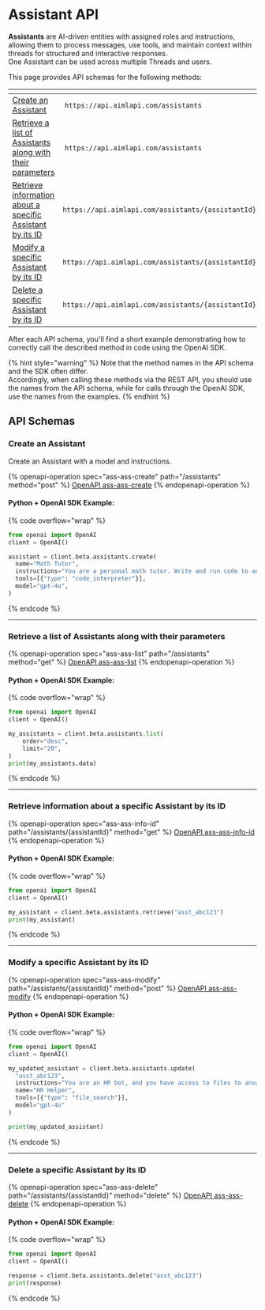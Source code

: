 # Assistant API

**Assistants** are AI-driven entities with assigned roles and instructions, allowing them to process messages, use tools, and maintain context within threads for structured and interactive responses. \
One Assistant can be used across multiple Threads and users.

This page provides API schemas for the following methods:

<table data-full-width="true"><thead><tr><th width="295.01666259765625"></th><th></th></tr></thead><tbody><tr><td><a href="assistant-api.md#create-an-assistant">Create an Assistant</a></td><td><img src="../../../.gitbook/assets/POST.png" alt="" data-size="line"> <code>https://api.aimlapi.com/assistants</code></td></tr><tr><td><a href="assistant-api.md#retrieve-a-list-of-assistants-along-with-their-parameters">Retrieve a list of Assistants along with their parameters</a></td><td><img src="../../../.gitbook/assets/GET.png" alt="" data-size="line"> <code>https://api.aimlapi.com/assistants</code></td></tr><tr><td><a href="assistant-api.md#retrieve-information-about-a-specific-assistant-by-its-id">Retrieve information about a specific Assistant by its ID</a></td><td><img src="../../../.gitbook/assets/GET.png" alt="" data-size="line"> <code>https://api.aimlapi.com/assistants/{assistantId}</code></td></tr><tr><td><a href="assistant-api.md#modify-a-specific-assistant-by-its-id">Modify a specific Assistant by its ID</a></td><td><img src="../../../.gitbook/assets/POST.png" alt="" data-size="line"> <code>https://api.aimlapi.com/assistants/{assistantId}</code></td></tr><tr><td><a href="assistant-api.md#delete-a-specific-assistant-by-its-id">Delete a specific Assistant by its ID</a></td><td><img src="../../../.gitbook/assets/DELETE.png" alt="" data-size="line"> <code>https://api.aimlapi.com/assistants/{assistantId}</code></td></tr></tbody></table>

After each API schema, you'll find a short example demonstrating how to correctly call the described method in code using the OpenAI SDK.

{% hint style="warning" %}
Note that the method names in the API schema and the SDK often differ.\
Accordingly, when calling these methods via the REST API, you should use the names from the API schema, while for calls through the OpenAI SDK, use the names from the examples.
{% endhint %}

## API Schemas

### Create an Assistant

Create an Assistant with a model and instructions.

{% openapi-operation spec="ass-ass-create" path="/assistants" method="post" %}
[OpenAPI ass-ass-create](https://api.aimlapi.com/docs-public-yaml?key=2b878a3c71a785f13366e9be96bacb29)
{% endopenapi-operation %}

#### Python + OpenAI SDK Example:

{% code overflow="wrap" %}
```python
from openai import OpenAI
client = OpenAI()

assistant = client.beta.assistants.create(
  name="Math Tutor",
  instructions="You are a personal math tutor. Write and run code to answer math questions.",
  tools=[{"type": "code_interpreter"}],
  model="gpt-4o",
)
```
{% endcode %}



***

### Retrieve a list of Assistants along with their parameters

{% openapi-operation spec="ass-ass-list" path="/assistants" method="get" %}
[OpenAPI ass-ass-list](https://api.aimlapi.com/docs-public-yaml?key=2b878a3c71a785f13366e9be96bacb29)
{% endopenapi-operation %}

#### Python + OpenAI SDK Example:

{% code overflow="wrap" %}
```python
from openai import OpenAI
client = OpenAI()

my_assistants = client.beta.assistants.list(
    order="desc",
    limit="20",
)
print(my_assistants.data)
```
{% endcode %}



***

### Retrieve information about a specific Assistant by its ID

{% openapi-operation spec="ass-ass-info-id" path="/assistants/{assistantId}" method="get" %}
[OpenAPI ass-ass-info-id](https://api.aimlapi.com/docs-public-yaml?key=2b878a3c71a785f13366e9be96bacb29)
{% endopenapi-operation %}

#### Python + OpenAI SDK Example:

{% code overflow="wrap" %}
```python
from openai import OpenAI
client = OpenAI()

my_assistant = client.beta.assistants.retrieve("asst_abc123")
print(my_assistant)

```
{% endcode %}



***

### Modify a specific Assistant by its ID

{% openapi-operation spec="ass-ass-modify" path="/assistants/{assistantId}" method="post" %}
[OpenAPI ass-ass-modify](https://api.aimlapi.com/docs-public-yaml?key=2b878a3c71a785f13366e9be96bacb29)
{% endopenapi-operation %}

#### Python + OpenAI SDK Example:

{% code overflow="wrap" %}
```python
from openai import OpenAI
client = OpenAI()

my_updated_assistant = client.beta.assistants.update(
  "asst_abc123",
  instructions="You are an HR bot, and you have access to files to answer employee questions about company policies. Always response with info from either of the files.",
  name="HR Helper",
  tools=[{"type": "file_search"}],
  model="gpt-4o"
)

print(my_updated_assistant)
```
{% endcode %}



***

### Delete a specific Assistant by its ID

{% openapi-operation spec="ass-ass-delete" path="/assistants/{assistantId}" method="delete" %}
[OpenAPI ass-ass-delete](https://api.aimlapi.com/docs-public-yaml?key=2b878a3c71a785f13366e9be96bacb29)
{% endopenapi-operation %}

#### Python + OpenAI SDK Example:

{% code overflow="wrap" %}
```python
from openai import OpenAI
client = OpenAI()

response = client.beta.assistants.delete("asst_abc123")
print(response)
```
{% endcode %}
